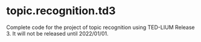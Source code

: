 # topic.recognition.td3
Complete code for the project of topic recognition using TED-LIUM Release 3.
It will not be released until 2022/01/01.
